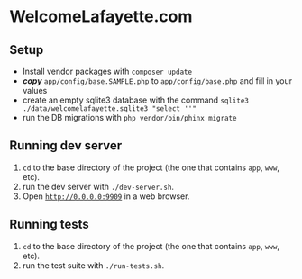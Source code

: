 WelcomeLafayette.com
===========

## Setup

- Install vendor packages with `composer update`
- ***copy*** `app/config/base.SAMPLE.php` to `app/config/base.php` and fill in your values
- create an empty sqlite3 database with the command `sqlite3 ./data/welcomelafayette.sqlite3 "select ''"`
- run the DB migrations with `php vendor/bin/phinx migrate`

## Running dev server

1. `cd` to the base directory of the project (the one that contains `app`, `www`, etc).
2. run the dev server with `./dev-server.sh`.
3. Open [`http://0.0.0.0:9909`](http://0.0.0.0:9909) in a web browser.

## Running tests

1. `cd` to the base directory of the project (the one that contains `app`, `www`, etc).
2. run the test suite with `./run-tests.sh`.
